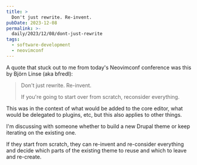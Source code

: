 ```yaml
---
title: >
  Don't just rewrite. Re-invent.
pubDate: 2023-12-08
permalink: >-
  daily/2023/12/08/dont-just-rewrite
tags:
  - software-development
  - neovimconf
---
```


A quote that stuck out to me from today's Neovimconf conference was this by Björn Linse (aka bfredl):

> Don't just rewrite. Re-invent.
>
> If you're going to start over from scratch, reconsider everything.

This was in the context of what would be added to the core editor, what would be delegated to plugins, etc, but this also applies to other things.

I'm discussing with someone whether to build a new Drupal theme or keep iterating on the existing one.

If they start from scratch, they can re-invent and re-consider everything and decide which parts of the existing theme to reuse and which to leave and re-create.
